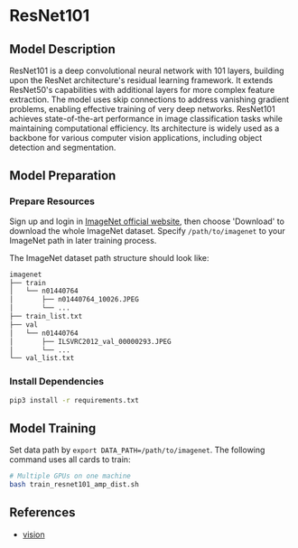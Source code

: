 # ResNet101

## Model Description

ResNet101 is a deep convolutional neural network with 101 layers, building upon the ResNet architecture's residual
learning framework. It extends ResNet50's capabilities with additional layers for more complex feature extraction. The
model uses skip connections to address vanishing gradient problems, enabling effective training of very deep networks.
ResNet101 achieves state-of-the-art performance in image classification tasks while maintaining computational
efficiency. Its architecture is widely used as a backbone for various computer vision applications, including object
detection and segmentation.

## Model Preparation

### Prepare Resources

Sign up and login in [ImageNet official website](https://www.image-net.org/index.php), then choose 'Download' to
download the whole ImageNet dataset. Specify `/path/to/imagenet` to your ImageNet path in later training process.

The ImageNet dataset path structure should look like:

```bash
imagenet
├── train
│   └── n01440764
│       ├── n01440764_10026.JPEG
│       └── ...
├── train_list.txt
├── val
│   └── n01440764
│       ├── ILSVRC2012_val_00000293.JPEG
│       └── ...
└── val_list.txt
```

### Install Dependencies

```bash
pip3 install -r requirements.txt
```

## Model Training

Set data path by `export DATA_PATH=/path/to/imagenet`. The following command uses all cards to train:

```bash
# Multiple GPUs on one machine
bash train_resnet101_amp_dist.sh
```

## References

- [vision](https://github.com/pytorch/vision/tree/main/references/classification)
